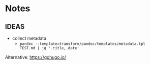 # Notes

## IDEAS

- collect metadata
  - `pandoc --template=transform/pandoc/templates/metadata.tpl TEST.md | jq '.title,.date'`

Alternative: https://gohugo.io/

